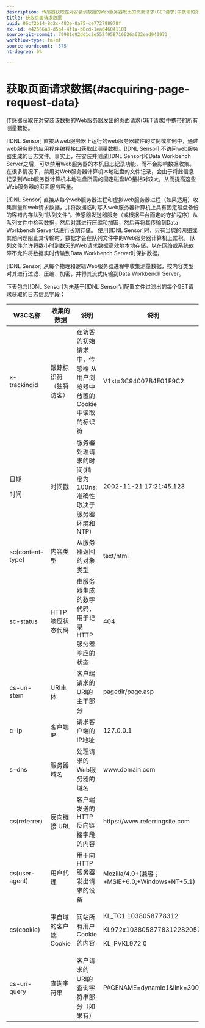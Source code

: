 ```yaml
---
description: 传感器获取在对安装该数据的Web服务器发出的页面请求(GET请求)中携带的所有测量数据。
title: 获取页面请求数据
uuid: 06cf2b14-8d2c-483e-8a75-ce772798978f
exl-id: e42566a3-d5b4-4f1a-b8cd-1ea646041101
source-git-commit: 79981e92dd1c2e552f958716626a632ead940973
workflow-type: tm+mt
source-wordcount: '575'
ht-degree: 6%

---
```


# 获取页面请求数据{#acquiring-page-request-data}

传感器获取在对安装该数据的Web服务器发出的页面请求(GET请求)中携带的所有测量数据。

[!DNL Sensor] 直接从web服务器上运行的web服务器软件的实例或实例中，通过web服务器的应用程序编程接口获取此测量数据。[!DNL Sensor] 不访问web服务器生成的日志文件。事实上，在安装并测试[!DNL Sensor]和Data Workbench Server之后，可以禁用Web服务器的本机日志记录功能，而不会影响数据收集。 在很多情况下，禁用对Web服务器计算机本地磁盘的文件记录，会由于将此信息记录到Web服务器计算机本地磁盘所需的固定磁盘I/O量相对较大，从而提高这些Web服务器的页面服务容量。

[!DNL Sensor] 直接从每个web服务器进程和虚拟web服务器进程（如果适用）收集测量和web请求数据，并将数据临时写入web服务器计算机上具有固定磁盘备份的容错内存队列“队列文件”。传感器发送器服务（或根据平台而定的守护程序）从队列文件中检索数据，然后对其进行压缩和加密，然后再将其传输到Data Workbench Server以进行长期存储。 使用[!DNL Sensor]时，只有当您的网络或其他问题阻止其传输时，数据才会在队列文件中的Web服务器计算机上累积。 队列文件允许将数小时到数天的Web请求数据高效地本地存储，以在网络或系统故障不允许将数据实时传输到Data Workbench Server时保护数据。

[!DNL Sensor] 从每个物理和逻辑Web服务器进程中收集测量数据，按内容类型对其进行过滤、压缩、加密，并将其流式传输到Data Workbench Server。

下表包含[!DNL Sensor]为未基于[!DNL Sensor’s]配置文件过滤出的每个GET请求获取的日志信息字段：

<table id="table_5F65474150EC41648B35D0B031FB9B15">
 <thead>
  <tr>
   <th colname="col1" class="entry"> W3C名称 </th>
   <th colname="col2" class="entry"> 收集的数据 </th>
   <th colname="col3" class="entry"> 说明 </th>
   <th colname="col4" class="entry"> 说明 </th>
  </tr>
 </thead>
 <tbody>
  <tr>
   <td colname="col1"> x-trackingid </td>
   <td colname="col2"> 跟踪标识符（独特访客） </td>
   <td colname="col3"> 在访客的初始请求中，传感器<span class="wintitle"> </span>从用户浏览器中放置的Cookie中读取的标识符 </td>
   <td colname="col4"> V1st=3C94007B4E01F9C2 </td>
  </tr>
  <tr>
   <td colname="col1"> <p>日期 </p> <p>时间 </p> </td>
   <td colname="col2"> 时间戳 </td>
   <td colname="col3"> 服务器处理请求的时间(精度为100ns;准确性取决于服务器环境和NTP) </td>
   <td colname="col4"> 2002-11-21 17:21:45.123 </td>
  </tr>
  <tr>
   <td colname="col1"> sc(content-type) </td>
   <td colname="col2"> 内容类型 </td>
   <td colname="col3"> 从服务器返回的对象类型 </td>
   <td colname="col4"> text/html </td>
  </tr>
  <tr>
   <td colname="col1"> sc-status </td>
   <td colname="col2"> HTTP响应状态代码 </td>
   <td colname="col3"> 由服务器生成的数字代码，用于记录HTTP服务器响应的状态 </td>
   <td colname="col4"> 404 </td>
  </tr>
  <tr>
   <td colname="col1"> cs-uri-stem </td>
   <td colname="col2"> URI主体 </td>
   <td colname="col3"> 客户端请求的URI的主干部分 </td>
   <td colname="col4"> <span class="filepath"> pagedir/page.asp  </span> </td>
  </tr>
  <tr>
   <td colname="col1"> c-ip </td>
   <td colname="col2"> 客户端IP </td>
   <td colname="col3"> 请求客户端的IP地址 </td>
   <td colname="col4"> 127.0.0.1 </td>
  </tr>
  <tr>
   <td colname="col1"> s-dns </td>
   <td colname="col2"> 服务器域名 </td>
   <td colname="col3"> 处理请求的Web服务器的域名 </td>
   <td colname="col4"> <span class="filepath"> www.domain.com  </span> </td>
  </tr>
  <tr>
   <td colname="col1"> cs(referrer) </td>
   <td colname="col2"> 反向链接 URL </td>
   <td colname="col3"> 客户端发送的HTTP反向链接字段的内容 </td>
   <td colname="col4"> <span class="filepath"> https://www.referringsite.com  </span> </td>
  </tr>
  <tr>
   <td colname="col1"> cs(user-agent) </td>
   <td colname="col2"> 用户代理 </td>
   <td colname="col3"> 用于向HTTP服务器发出请求的设备 </td>
   <td colname="col4"> Mozilla/4.0+(兼容；+MSIE+6.0;+Windows+NT+5.1) </td>
  </tr>
  <tr>
   <td colname="col1"> cs(cookie) </td>
   <td colname="col2"> 来自域的客户端Cookie </td>
   <td colname="col3"> 网站所有用户Cookie的内容 </td>
   <td colname="col4"> <p>KL_TC1 1038058778312 </p> <p>KL972x1038058778312282052 </p> <p>KL_PVKL972 0 </p> </td>
  </tr>
  <tr>
   <td colname="col1"> cs-uri-query </td>
   <td colname="col2"> 查询字符串 </td>
   <td colname="col3"> 客户请求的URI的查询字符串部分（如果有） </td>
   <td colname="col4"> PAGENAME=dynamic1&amp;link=3001 </td>
  </tr>
 </tbody>
</table>
